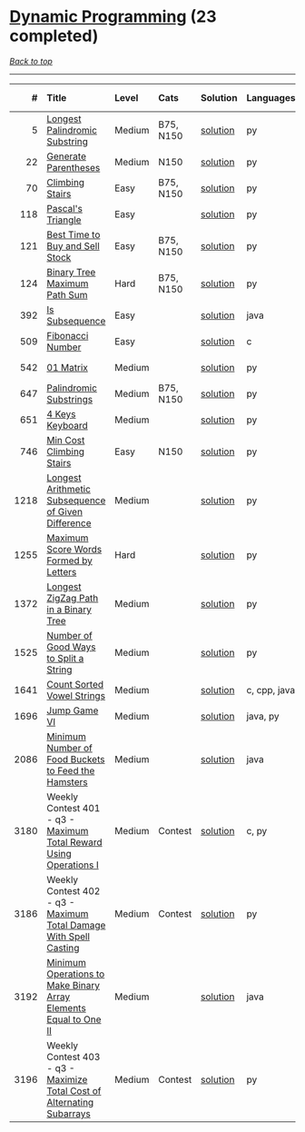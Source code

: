 # [Dynamic Programming](<https://leetcode.com/tag/Dynamic-Programming/>) (23 completed)

*[Back to top](<../../README.md>)*

------

|    # | Title                                                                                                                                                                | Level   | Cats      | Solution                                                                                    | Languages    | Date Complete   |
|-----:|:---------------------------------------------------------------------------------------------------------------------------------------------------------------------|:--------|:----------|:--------------------------------------------------------------------------------------------|:-------------|:----------------|
|    5 | [Longest Palindromic Substring](<https://leetcode.com/problems/longest-palindromic-substring>)                                                                       | Medium  | B75, N150 | [solution](<../_5. Longest Palindromic Substring.md>)                                       | py           | Jul 11, 2024    |
|   22 | [Generate Parentheses](<https://leetcode.com/problems/generate-parentheses>)                                                                                         | Medium  | N150      | [solution](<../_22. Generate Parentheses.md>)                                               | py           | Jul 11, 2024    |
|   70 | [Climbing Stairs](<https://leetcode.com/problems/climbing-stairs>)                                                                                                   | Easy    | B75, N150 | [solution](<../_70. Climbing Stairs.md>)                                                    | py           | Jul 11, 2024    |
|  118 | [Pascal's Triangle](<https://leetcode.com/problems/pascals-triangle>)                                                                                                | Easy    |           | [solution](<../_118. Pascal's Triangle.md>)                                                 | py           | Jul 11, 2024    |
|  121 | [Best Time to Buy and Sell Stock](<https://leetcode.com/problems/best-time-to-buy-and-sell-stock>)                                                                   | Easy    | B75, N150 | [solution](<../_121. Best Time to Buy and Sell Stock.md>)                                   | py           | Jul 11, 2024    |
|  124 | [Binary Tree Maximum Path Sum](<https://leetcode.com/problems/binary-tree-maximum-path-sum>)                                                                         | Hard    | B75, N150 | [solution](<../_124. Binary Tree Maximum Path Sum.md>)                                      | py           | Jul 11, 2024    |
|  392 | [Is Subsequence](<https://leetcode.com/problems/is-subsequence>)                                                                                                     | Easy    |           | [solution](<../_392. Is Subsequence.md>)                                                    | java         | Jul 11, 2024    |
|  509 | [Fibonacci Number](<https://leetcode.com/problems/fibonacci-number>)                                                                                                 | Easy    |           | [solution](<../_509. Fibonacci Number.md>)                                                  | c            | Jul 11, 2024    |
|  542 | [01 Matrix](<https://leetcode.com/problems/01-matrix>)                                                                                                               | Medium  |           | [solution](<../_542. 01 Matrix.md>)                                                         | py           | Jul 11, 2024    |
|  647 | [Palindromic Substrings](<https://leetcode.com/problems/palindromic-substrings>)                                                                                     | Medium  | B75, N150 | [solution](<../_647. Palindromic Substrings.md>)                                            | py           | Jul 11, 2024    |
|  651 | [4 Keys Keyboard](<https://leetcode.com/problems/4-keys-keyboard>)                                                                                                   | Medium  |           | [solution](<../_651. 4 Keys Keyboard.md>)                                                   | py           | Jul 11, 2024    |
|  746 | [Min Cost Climbing Stairs](<https://leetcode.com/problems/min-cost-climbing-stairs>)                                                                                 | Easy    | N150      | [solution](<../_746. Min Cost Climbing Stairs.md>)                                          | py           | Jul 11, 2024    |
| 1218 | [Longest Arithmetic Subsequence of Given Difference](<https://leetcode.com/problems/longest-arithmetic-subsequence-of-given-difference>)                             | Medium  |           | [solution](<../_1218. Longest Arithmetic Subsequence of Given Difference.md>)               | py           | Jul 11, 2024    |
| 1255 | [Maximum Score Words Formed by Letters](<https://leetcode.com/problems/maximum-score-words-formed-by-letters>)                                                       | Hard    |           | [solution](<../_1255. Maximum Score Words Formed by Letters.md>)                            | py           | Jul 11, 2024    |
| 1372 | [Longest ZigZag Path in a Binary Tree](<https://leetcode.com/problems/longest-zigzag-path-in-a-binary-tree>)                                                         | Medium  |           | [solution](<../_1372. Longest ZigZag Path in a Binary Tree.md>)                             | py           | Jul 11, 2024    |
| 1525 | [Number of Good Ways to Split a String](<https://leetcode.com/problems/number-of-good-ways-to-split-a-string>)                                                       | Medium  |           | [solution](<../_1525. Number of Good Ways to Split a String.md>)                            | py           | Jul 11, 2024    |
| 1641 | [Count Sorted Vowel Strings](<https://leetcode.com/problems/count-sorted-vowel-strings>)                                                                             | Medium  |           | [solution](<../_1641. Count Sorted Vowel Strings.md>)                                       | c, cpp, java | Jul 11, 2024    |
| 1696 | [Jump Game VI](<https://leetcode.com/problems/jump-game-vi>)                                                                                                         | Medium  |           | [solution](<../_1696. Jump Game VI.md>)                                                     | java, py     | Jul 11, 2024    |
| 2086 | [Minimum Number of Food Buckets to Feed the Hamsters](<https://leetcode.com/problems/minimum-number-of-food-buckets-to-feed-the-hamsters>)                           | Medium  |           | [solution](<../_2086. Minimum Number of Food Buckets to Feed the Hamsters.md>)              | java         | Jul 11, 2024    |
| 3180 | Weekly Contest 401 - q3 - [Maximum Total Reward Using Operations I](<https://leetcode.com/problems/maximum-total-reward-using-operations-i>)                         | Medium  | Contest   | [solution](<../_3180. Maximum Total Reward Using Operations I.md>)                          | c, py        | Jul 11, 2024    |
| 3186 | Weekly Contest 402 - q3 - [Maximum Total Damage With Spell Casting](<https://leetcode.com/problems/maximum-total-damage-with-spell-casting>)                         | Medium  | Contest   | [solution](<../_3186. Maximum Total Damage With Spell Casting.md>)                          | py           | Jul 11, 2024    |
| 3192 | [Minimum Operations to Make Binary Array Elements Equal to One II](<https://leetcode.com/problems/minimum-operations-to-make-binary-array-elements-equal-to-one-ii>) | Medium  |           | [solution](<../_3192. Minimum Operations to Make Binary Array Elements Equal to One II.md>) | java         | Jul 11, 2024    |
| 3196 | Weekly Contest 403 - q3 - [Maximize Total Cost of Alternating Subarrays](<https://leetcode.com/problems/maximize-total-cost-of-alternating-subarrays>)               | Medium  | Contest   | [solution](<../_3196. Maximize Total Cost of Alternating Subarrays.md>)                     | py           | Jul 11, 2024    |
